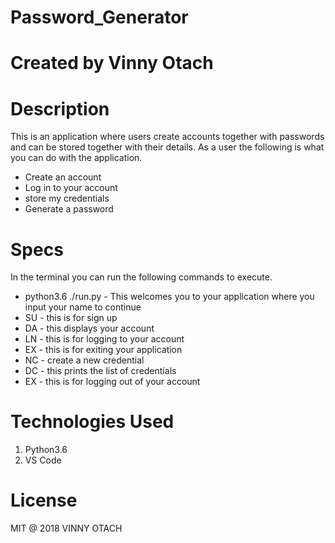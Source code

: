 # Password_Generator
# Created by Vinny Otach
# Description
 This is an application where users create accounts together with passwords and can be stored together with their details.
 As a user the following is what you can do with the application.
 <ul>
 <li>Create an account</li>
 <li>Log in to your account</li>
 <li>store my credentials</li>
 <li>Generate a password</li>
</ul>

# Specs
In the terminal you can run the following commands to execute.
<ul>
<li>python3.6 ./run.py - This welcomes you to your application where you input your name to continue</li>
<li> SU - this is for sign up</li>
<li> DA - this displays your account</li>
<li> LN - this is for logging to your account</li>
<li> EX - this is for exiting your application</li>
<li> NC - create a new credential</li>
<li> DC - this prints the list of credentials</li>
<li> EX - this is for logging out of your account</li>
</ul>

# Technologies Used
<ol>
<li> Python3.6</li>
<li> VS Code</li>
</ol>

# License 
MIT @ 2018 VINNY OTACH